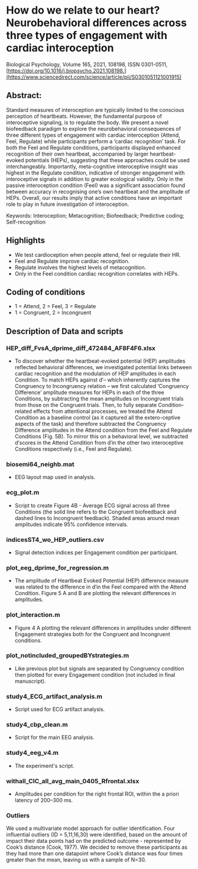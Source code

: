 # How do we relate to our heart? Neurobehavioral differences across three types of engagement with cardiac interoception

Biological Psychology,
Volume 165,
2021,
108198,
ISSN 0301-0511,
[https://doi.org/10.1016/j.biopsycho.2021.108198.](https://www.sciencedirect.com/science/article/pii/S0301051121001915)

## Abstract: 
Standard measures of interoception are typically limited to the conscious perception of heartbeats. 
However, the fundamental purpose of interoceptive signaling, is to regulate the body. 
We present a novel biofeedback paradigm to explore the neurobehavioral consequences of three different types of 
engagement with cardiac interoception (Attend, Feel, Regulate) while participants perform a ‘cardiac recognition’ task. 
For both the Feel and Regulate conditions, participants displayed enhanced recognition of their own heartbeat, 
accompanied by larger heartbeat-evoked potentials (HEPs), suggesting that these approaches could be used interchangeably. 
Importantly, meta-cognitive interoceptive insight was highest in the Regulate condition, indicative of stronger engagement with 
interoceptive signals in addition to greater ecological validity. Only in the passive interoception condition (Feel) was a 
significant association found between accuracy in recognising one’s own heartbeat and the amplitude of HEPs. 
Overall, our results imply that active conditions have an important role to play in future investigation of interoception.

Keywords: Interoception; Metacognition; Biofeedback; Predictive coding; Self-recognition

## Highlights

* We test cardioception when people attend, feel or regulate their HR.
* Feel and Regulate improve cardiac recognition.
* Regulate involves the highest levels of metacognition.
* Only in the Feel condition cardiac recognition correlates with HEPs.

## Coding of conditions 
* 1 = Attend, 2 = Feel, 3 = Regulate
* 1 = Congruent, 2 = Incongruent


## Description of Data and scripts
### HEP_diff_FvsA_dprime_diff_472484_AF8F4F6.xlsx
* To discover whether the heartbeat-evoked potential (HEP) amplitudes reflected behavioral differences, we investigated potential
links between cardiac recognition and the modulation of HEP amplitudes in each Condition. 
To match HEPs against d′– which inherently captures the Congruency to Incongruency relation –
we first calculated ‘Congruency Difference’ amplitude measures for HEPs in each of the three Conditions, by subtracting the mean 
amplitudes on Incongruent trials from those on  the  Congruent trials. Then, to  fully separate Condition-related effects from 
attentional processes, we  treated the Attend Condition as a baseline control (as it captured all the extero-ceptive aspects of the task)
and therefore subtracted the Congruency Difference amplitudes in the Attend condition from the Feel and Regulate Conditions (Fig. 5B).
To mirror this on a behavioral level, we subtracted d′scores in the Attend Condition from d′in the other two interoceptive Conditions respectively
(i.e., Feel and Regulate). 

### biosemi64_neighb.mat
* EEG layout map used in analysis.

### ecg_plot.m
* Script to create Figure 4B - Average ECG signal across all three Conditions (the solid line refers to the Congruent biofeedback and dashed lines 
to Incongruent feedback). Shaded areas around mean amplitudes indicate 95% confidence intervals. 

### indicesST4_wo_HEP_outliers.csv
* Signal detection indices per Engagement condition per participant.

### plot_eeg_dprime_for_regression.m
* The amplitude of Heartbeat Evoked Potential (HEP) difference measure was related to the difference in d′in the Feel compared with the Attend Condition.
Figure 5 A and B are plotting the relevant differences in amplitudes.

### plot_interaction.m
* Figure 4 A plotting the relevant differences in amplitudes under different Engagement strategies both for the Congruent and Incongruent conditions.

### plot_notincluded_groupedBYstrategies.m
* Like previous plot but signals are separated by Congruency condition then plotted for every Engagement condition (not included in final manuscript).

### study4_ECG_artifact_analysis.m
* Script used for ECG artifact analysis.

### study4_cbp_clean.m
* Script for the main EEG analysis.

### study4_eeg_v4.m
* The experiment's script.

### withall_CIC_all_avg_main_0405_Rfrontal.xlsx
* Amplitudes per condition for the right frontal ROI, within the a priori latency of 200–300 ms.

### Outliers
We used a multivariate model approach for outlier identification. Four influential outliers (ID = 5,11,16,30) were identified, based on the amount of
impact their data points had on the predicted outcome - represented by Cook’s distance (Cook, 1977). We decided to remove these participants as
they had more than one datapoint where Cook’s distance was four times greater than the mean, leaving us with a sample of N=30.


